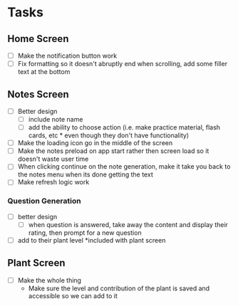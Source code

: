 # Tasks

## Home Screen

- [ ] Make the notification button work
- [ ] Fix formatting so it doesn't abruptly end when scrolling, add some filler text at the bottom

## Notes Screen

- [ ] Better design
  - [ ] include note name
  - [ ] add the ability to choose action (i.e. make practice material, flash cards, etc \* even though they don't have functionality)
- [ ] Make the loading icon go in the middle of the screen
- [ ] Make the notes preload on app start rather then screen load so it doesn't waste user time
- [ ] When clicking continue on the note generation, make it take you back to the notes menu when its done getting the text
- [ ] Make refresh logic work

### Question Generation

- [ ] better design
  - [ ] when question is answered, take away the content and display their rating, then prompt for a new question
- [ ] add to their plant level \*included with plant screen

## Plant Screen

- [ ] Make the whole thing
  - Make sure the level and contribution of the plant is saved and accessible so we can add to it
